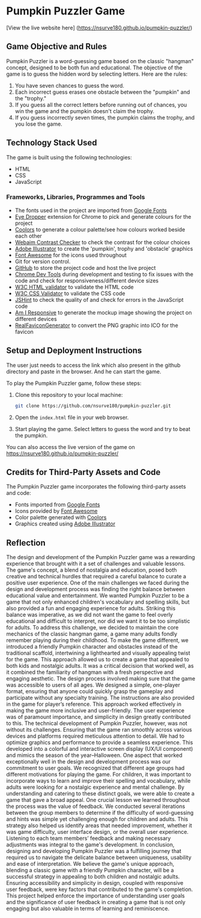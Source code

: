 # Pumpkin Puzzler Game

[View the live website here] (https://nsurve180.github.io/pumpkin-puzzler/)

## Game Objective and Rules

Pumpkin Puzzler is a word-guessing game based on the classic "hangman" concept, designed to be both fun and educational. The objective of the game is to guess the hidden word by selecting letters. Here are the rules:

1. You have seven chances to guess the word.
2. Each incorrect guess erases one obstacle between the "pumpkin" and the "trophy."
3. If you guess all the correct letters before running out of chances, you win the game and the pumpkin doesn't claim the trophy.
4. If you guess incorrectly seven times, the pumpkin claims the trophy, and you lose the game.

## Technology Stack Used

The game is built using the following technologies:

- HTML
- CSS
- JavaScript
### Frameworks, Libraries, Programmes and Tools

 - The fonts used in the project are imported from [Google Fonts](https://fonts.google.com/)
 - [Eye Dropper](https://eyedropper.org/) extension for Chrome to pick and generate colours for the project
- [Coolors](https://coolors.co/) to generate a colour palette/see how colours worked beside each other
- [Webaim Contrast Checker](https://webaim.org/resources/contrastchecker/) to check the contrast for the colour choices 
- [Adobe Illustrator](https://www.adobe.com/ie/products/illustrator.html) to create the 'pumpkin', trophy and 'obstacle' graphics
- [Font Awesome](https://fontawesome.com/) for the icons used throughout
- Git for version control.
- [GitHub](https://github.com/) to store the project code and host the live project
- [Chrome Dev Tools](https://developer.chrome.com/docs/devtools/) during development and testing to fix issues with the code and check for responsiveness/different device sizes
- [W3C HTML validator](https://validator.w3.org/) to validate the HTML code
- [W3C CSS Validator](https://jigsaw.w3.org/css-validator/) to validate the CSS code
- [JSHint](https://jshint.com/) to check the quality of and check for errors in the JavaScript code
- [Am I Responsive](http://ami.responsivedesign.is/) to generate the mockup image showing the project on different devices
- [RealFaviconGenerator](https://realfavicongenerator.net/) to convert the PNG graphic into ICO for the favicon


## Setup and Deployment Instructions

The user just needs to access the link which also present in the github directory and paste in the browser. And he can start the game.

To play the Pumpkin Puzzler game, follow these steps:

1. Clone this repository to your local machine:

   ```bash
   git clone https://github.com/nsurve180/pumpkin-puzzler.git
   ```

2. Open the `index.html` file in your web browser.

3. Start playing the game. Select letters to guess the word and try to beat the pumpkin.

You can also access the live version of the game on https://nsurve180.github.io/pumpkin-puzzler/

## Credits for Third-Party Assets and Code

The Pumpkin Puzzler game incorporates the following third-party assets and code:

- Fonts imported from [Google Fonts](https://fonts.google.com/)
- Icons provided by [Font Awesome](https://fontawesome.com/)
- Color palette generated with [Coolors](https://coolors.co/)
- Graphics created using [Adobe Illustrator](https://www.adobe.com/products/illustrator.html)

## Reflection 

The design and development of the Pumpkin Puzzler game was a rewarding experience that brought with it a set of challenges and valuable lessons. The game's concept, a blend of nostalgia and education, posed both creative and technical hurdles that required a careful balance to curate a positive user experience. 
One of the main challenges we faced during the design and development process was finding the right balance between educational value and entertainment. We wanted Pumpkin Puzzler to be a game that not only enhanced children's vocabulary and spelling skills, but also provided a fun and engaging experience for adults. Striking this balance was imperative, as we did not want the game to feel overly educational and difficult to interpret, nor did we want it to be too simplistic for adults.
To address this challenge, we decided to maintain the core mechanics of the classic hangman game, a game many adults fondly remember playing during their childhood. To make the game different, we introduced a friendly Pumpkin character and obstacles instead of the traditional scaffold, intertwining a lighthearted and visually appealing twist for the game. This approach allowed us to create a game that appealed to both kids and nostalgic adults. It was a critical decision that worked well, as it combined the familiarity of hangman with a fresh perspective and engaging aesthetic.
The design process involved making sure that the game was accessible to users of all ages. We designed a simple, one-player format, ensuring that anyone could quickly grasp the gameplay and participate without any specialty training. The instructions are also provided in the game for player’s reference. This approach worked effectively in making the game more inclusive and user-friendly. The user experience was of paramount importance, and simplicity in design greatly contributed to this. 
The technical development of Pumpkin Puzzler, however, was not without its challenges. Ensuring that the game ran smoothly across various devices and platforms required meticulous attention to detail. We had to optimize graphics and performance to provide a seamless experience. This developed into a colorful and interactive screen display (UX/UI component) and mimics the season of the year–Halloween.
One aspect that worked exceptionally well in the design and development process was our commitment to user goals. We recognized that different age groups had different motivations for playing the game. For children, it was important to incorporate ways to learn and improve their spelling and vocabulary, while adults were looking for a nostalgic experience and mental challenge. By understanding and catering to these distinct goals, we were able to create a game that gave a broad appeal.
One crucial lesson we learned throughout the process was the value of feedback. We conducted several iterations between the group members to determine if the difficulty of word-guessing and hints was simple yet challenging enough for children and adults. This strategy also helped us identify areas that needed improvement, whether it was game difficulty, user interface design, or the overall user experience. Listening to each team members’ feedback and making necessary adjustments was integral to the game's development.
In conclusion, designing and developing Pumpkin Puzzler was a fulfilling journey that required us to navigate the delicate balance between uniqueness, usability and ease of interpretation. We believe the game's unique approach, blending a classic game with a friendly Pumpkin character, will be a successful strategy in appealing to both children and nostalgic adults. Ensuring accessibility and simplicity in design, coupled with responsive user feedback, were key factors that contributed to the game's completion. This project helped enforce the importance of understanding user goals and the significance of user feedback in creating a game that is not only engaging but also valuable in terms of learning and reminiscence.

